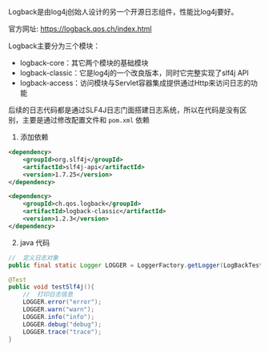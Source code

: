 Logback是由log4j创始人设计的另一个开源日志组件，性能比log4j要好。

官方网址: https://logback.qos.ch/index.html



Logback主要分为三个模块：

* logback-core：其它两个模块的基础模块
* logback-classic：它是log4j的一个改良版本，同时它完整实现了slf4j API
* logback-access：访问模块与Servlet容器集成提供通过Http来访问日志的功能



后续的日志代码都是通过SLF4J日志门面搭建日志系统，所以在代码是没有区别，主要是通过修改配置文件和 `pom.xml` 依赖



1. 添加依赖

```xml
<dependency>
    <groupId>org.slf4j</groupId>
    <artifactId>slf4j-api</artifactId>
    <version>1.7.25</version>
</dependency>

<dependency>
    <groupId>ch.qos.logback</groupId>
    <artifactId>logback-classic</artifactId>
    <version>1.2.3</version>
</dependency>
```

2. java 代码

```java
//  定义日志对象
public final static Logger LOGGER = LoggerFactory.getLogger(LogBackTest.class);

@Test
public void testSlf4j(){
    //  打印日志信息
    LOGGER.error("error");
    LOGGER.warn("warn");
    LOGGER.info("info");
    LOGGER.debug("debug");
    LOGGER.trace("trace");
}
```


